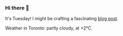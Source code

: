 ### Hi there :wave:

It's Tuesday! I might be crafting a fascinating [blog post](https://benjaminwuethrich.dev).

Weather in Toronto: partly cloudy, at +2°C.
